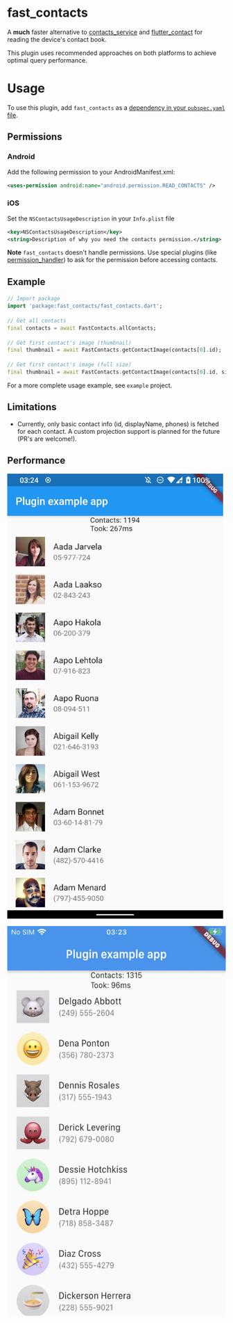 # fast_contacts

A **much** faster alternative to [contacts_service](https://pub.dev/packages/contacts_service) and [flutter_contact](https://pub.dev/packages/flutter_contact) for reading the device's contact book.

This plugin uses recommended approaches on both platforms to achieve optimal query performance.

# Usage

To use this plugin, add `fast_contacts` as a [dependency in your `pubspec.yaml` file](https://flutter.io/platform-plugins/).

## Permissions  
### Android  
Add the following permission to your AndroidManifest.xml:  

```xml  
<uses-permission android:name="android.permission.READ_CONTACTS" />  
```

### iOS
Set the `NSContactsUsageDescription` in your `Info.plist` file  
  
```xml  
<key>NSContactsUsageDescription</key>  
<string>Description of why you need the contacts permission.</string>  
```  

**Note**
`fast_contacts` doesn't handle permissions. Use special plugins (like [permission_handler](https://pub.dartlang.org/packages/permission_handler)) to ask for the permission before accessing contacts.

## Example

```dart
// Import package  
import 'package:fast_contacts/fast_contacts.dart';  

// Get all contacts
final contacts = await FastContacts.allContacts;

// Get first contact's image (thumbnail)
final thumbnail = await FastContacts.getContactImage(contacts[0].id);

// Get first contact's image (full size)
final thumbnail = await FastContacts.getContactImage(contacts[0].id, size: ContactImageSize.fullSize);
```

For a more complete usage example, see `example` project.

## Limitations

* Currently, only basic contact info (id, displayName, phones) is fetched for each contact. A custom projection support is planned for the future (PR's are welcome!).

## Performance

![Android: Samsung Galaxy S8](docs/images/galaxy_s8_screenshot.jpg)

![iOS: iPhone 8](docs/images/iphone_8_screenshot.jpg)